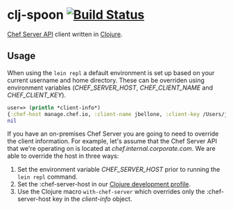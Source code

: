 # clj-spoon [![Build Status](https://travis-ci.org/johnbellone/clj-spoon.svg)](https://travis-ci.org/johnbellone/clj-spoon)

[Chef Server API][1] client written in [Clojure][2].

## Usage
When using the `lein repl` a default environment is set up based on
your current username and home directory. These can be overriden using
environment variables (*CHEF_SERVER_HOST*, *CHEF_CLIENT_NAME* and
*CHEF_CLIENT_KEY*).
```clojure
user=> (println *client-info*)
{:chef-host manage.chef.io, :client-name jbellone, :client-key /Users/jbellone/.chef/jbellone.pem}
nil
```
If you have an on-premises Chef Server you are going to need to
override the client information. For example, let's assume that the
Chef Server API that we're operating on is located at
_chef.internal.corporate.com_. We are able to override the host in
three ways:

1. Set the environment variable *CHEF_SERVER_HOST* prior to running
the `lein repl` command.
2. Set the :chef-server-host in our [Clojure development profile][3].
3. Use the Clojure macro `with-chef-server` which overrides only the
:chef-server-host key in the _client-info_ object.

[1]: https://chef.io
[2]: http://clojure.org
[3]: https://github.com/weavejester/environ#example-usage

